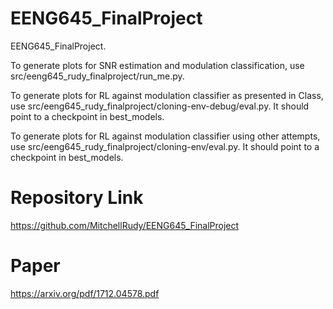 # EENG645_FinalProject
EENG645_FinalProject. 

To generate plots for SNR estimation and modulation classification, use src/eeng645_rudy_finalproject/run_me.py.

To generate plots for RL against modulation classifier as presented in Class, use src/eeng645_rudy_finalproject/cloning-env-debug/eval.py. It should point to a checkpoint in best_models.

To generate plots for RL against modulation classifier using other attempts, use src/eeng645_rudy_finalproject/cloning-env/eval.py. It should point to a checkpoint in best_models.

# Repository Link
https://github.com/MitchellRudy/EENG645_FinalProject

# Paper
https://arxiv.org/pdf/1712.04578.pdf
